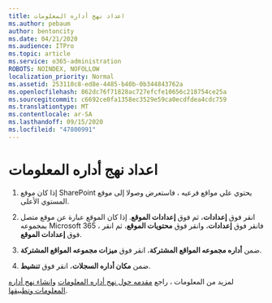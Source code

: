 ```yaml
---
title: اعداد نهج أداره المعلومات
ms.author: pebaum
author: bentoncity
ms.date: 04/21/2020
ms.audience: ITPro
ms.topic: article
ms.service: o365-administration
ROBOTS: NOINDEX, NOFOLLOW
localization_priority: Normal
ms.assetid: 253110c8-ed8e-4485-b40b-0b344843762a
ms.openlocfilehash: 862dc76f71828ac727efcfe10656c218754ce25a
ms.sourcegitcommit: c6692ce0fa1358ec3529e59ca0ecdfdea4cdc759
ms.translationtype: MT
ms.contentlocale: ar-SA
ms.lasthandoff: 09/15/2020
ms.locfileid: "47800991"
---
```

# <a name="set-up-information-management-policies"></a>اعداد نهج أداره المعلومات

1. إذا كان موقع SharePoint يحتوي علي مواقع فرعيه ، فاستعرض وصولا إلى موقع المستوي الأعلى.
    
2. انقر فوق **إعدادات**، ثم فوق **إعدادات الموقع**. إذا كان الموقع عبارة عن موقع متصل بمجموعه Microsoft 365 ، فانقر فوق **إعدادات**، وانقر فوق **محتويات الموقع**، ثم انقر فوق **إعدادات الموقع**.
    
3. ضمن **أداره مجموعه المواقع المشتركة**، انقر فوق **ميزات مجموعه المواقع المشتركة**.
    
4. ضمن **مكان أداره السجلات**، انقر فوق **تنشيط**.
    
لمزيد من المعلومات ، راجع [مقدمه حول نهج أداره المعلومات](https://go.microsoft.com/fwlink/?linkid=404239) [وإنشاء نهج أداره المعلومات وتطبيقها](https://go.microsoft.com/fwlink/?linkid=2003916).
  

